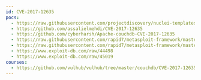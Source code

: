 ```yaml
---
id: CVE-2017-12635
pocs:
  - https://raw.githubusercontent.com/projectdiscovery/nuclei-templates/master/cves/2017/CVE-2017-12635.yaml
  - https://github.com/assalielmehdi/CVE-2017-12635
  - https://github.com/cyberharsh/Apache-couchdb-CVE-2017-12635
  - https://raw.githubusercontent.com/rapid7/metasploit-framework/master/modules/auxiliary/scanner/couchdb/couchdb_enum.rb
  - https://raw.githubusercontent.com/rapid7/metasploit-framework/master/modules/exploits/linux/http/apache_couchdb_cmd_exec.rb
  - https://www.exploit-db.com/raw/44498
  - https://www.exploit-db.com/raw/45019
courses:
  - https://github.com/vulhub/vulhub/tree/master/couchdb/CVE-2017-12635
---
```

